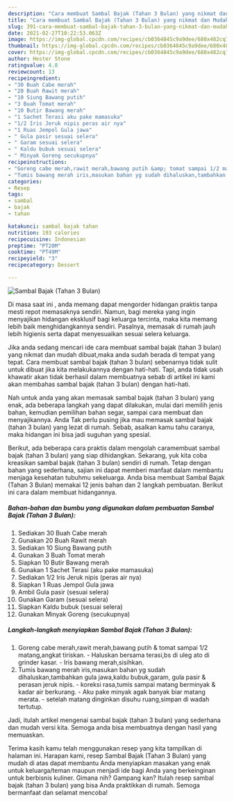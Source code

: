 ```yaml
---
description: "Cara membuat Sambal Bajak (Tahan 3 Bulan) yang nikmat dan Mudah Dibuat"
title: "Cara membuat Sambal Bajak (Tahan 3 Bulan) yang nikmat dan Mudah Dibuat"
slug: 391-cara-membuat-sambal-bajak-tahan-3-bulan-yang-nikmat-dan-mudah-dibuat
date: 2021-02-27T10:22:53.063Z
image: https://img-global.cpcdn.com/recipes/cb0364845c9a9dee/680x482cq70/sambal-bajak-tahan-3-bulan-foto-resep-utama.jpg
thumbnail: https://img-global.cpcdn.com/recipes/cb0364845c9a9dee/680x482cq70/sambal-bajak-tahan-3-bulan-foto-resep-utama.jpg
cover: https://img-global.cpcdn.com/recipes/cb0364845c9a9dee/680x482cq70/sambal-bajak-tahan-3-bulan-foto-resep-utama.jpg
author: Hester Stone
ratingvalue: 4.8
reviewcount: 13
recipeingredient:
- "30 Buah Cabe merah"
- "20 Buah Rawit merah"
- "10 Siung Bawang putih"
- "3 Buah Tomat merah"
- "10 Butir Bawang merah"
- "1 Sachet Terasi aku pake mamasuka"
- "1/2 Iris Jeruk nipis peras air nya"
- "1 Ruas Jempol Gula jawa"
- " Gula pasir sesuai selera"
- " Garam sesuai selera"
- " Kaldu bubuk sesuai selera"
- " Minyak Goreng secukupnya"
recipeinstructions:
- "Goreng cabe merah,rawit merah,bawang putih &amp; tomat sampai 1/2 matang,angkat tiriskan. Haluskan bersama terasi,bs di uleg ato di grinder kasar. Iris bawang merah,sisihkan."
- "Tumis bawang merah iris,masukan bahan yg sudah dihaluskan,tambahkan gula jawa,kaldu bubuk,garam, gula pasir &amp; perasan jeruk nipis. koreksi rasa,tumis sampai matang berminyak &amp; kadar air berkurang. Aku pake minyak agak banyak biar matang merata. setelah matang dinginkan disuhu ruang,simpan di wadah tertutup."
categories:
- Resep
tags:
- sambal
- bajak
- tahan

katakunci: sambal bajak tahan 
nutrition: 193 calories
recipecuisine: Indonesian
preptime: "PT20M"
cooktime: "PT49M"
recipeyield: "3"
recipecategory: Dessert

---
```



![Sambal Bajak (Tahan 3 Bulan)](https://img-global.cpcdn.com/recipes/cb0364845c9a9dee/680x482cq70/sambal-bajak-tahan-3-bulan-foto-resep-utama.jpg)

Di masa  saat ini , anda memang dapat mengorder hidangan praktis tanpa mesti repot memasaknya sendiri. Namun, bagi mereka yang ingin menyajikan hidangan eksklusif bagi keluarga tercinta, maka kita memang lebih baik menghidangkannya sendiri. Pasalnya, memasak di rumah jauh lebih higienis serta dapat menyesuaikan sesuai selera keluarga.

Jika anda sedang mencari ide cara membuat sambal bajak (tahan 3 bulan) yang nikmat dan mudah dibuat,maka anda sudah berada di tempat yang tepat. Cara membuat sambal bajak (tahan 3 bulan)  sebenarnya tidak sulit untuk dibuat jika kita melakukannya dengan hati-hati. Tapi, anda tidak usah khawatir akan tidak berhasil dalam membuatnya 
sebab di artikel ini kami akan membahas sambal bajak (tahan 3 bulan) dengan hati-hati.  



Nah untuk anda yang akan memasak sambal bajak (tahan 3 bulan) yang enak, ada beberapa langkah yang dapat dilakukan, mulai dari memilih jenis bahan, kemudian pemilihan bahan segar, sampai cara membuat dan menyajikannya. Anda Tak perlu pusing jika mau memasak sambal bajak (tahan 3 bulan) yang lezat di rumah. Sebab, asalkan kamu  tahu caranya, maka hidangan ini bisa jadi suguhan yang spesial.

Berikut, ada beberapa cara praktis  dalam mengolah caramembuat sambal bajak (tahan 3 bulan) yang siap dihidangkan. Sekarang, yuk kita coba kreasikan sambal bajak (tahan 3 bulan) sendiri di rumah. Tetap dengan bahan yang sederhana, sajian ini dapat memberi manfaat dalam membantu menjaga kesehatan tubuhmu sekeluarga. Anda bisa membuat Sambal Bajak (Tahan 3 Bulan) memakai 12 jenis bahan dan 2 langkah pembuatan. Berikut ini cara dalam membuat hidangannya.

<!--inarticleads1-->

##### Bahan-bahan dan bumbu yang digunakan dalam pembuatan Sambal Bajak (Tahan 3 Bulan):

1. Sediakan 30 Buah Cabe merah
1. Gunakan 20 Buah Rawit merah
1. Sediakan 10 Siung Bawang putih
1. Gunakan 3 Buah Tomat merah
1. Siapkan 10 Butir Bawang merah
1. Gunakan 1 Sachet Terasi (aku pake mamasuka)
1. Sediakan 1/2 Iris Jeruk nipis (peras air nya)
1. Siapkan 1 Ruas Jempol Gula jawa
1. Ambil  Gula pasir (sesuai selera)
1. Gunakan  Garam (sesuai selera)
1. Siapkan  Kaldu bubuk (sesuai selera)
1. Gunakan  Minyak Goreng (secukupnya)




<!--inarticleads2-->

##### Langkah-langkah menyiapkan Sambal Bajak (Tahan 3 Bulan):

1. Goreng cabe merah,rawit merah,bawang putih &amp; tomat sampai 1/2 matang,angkat tiriskan. - Haluskan bersama terasi,bs di uleg ato di grinder kasar. - Iris bawang merah,sisihkan.
1. Tumis bawang merah iris,masukan bahan yg sudah dihaluskan,tambahkan gula jawa,kaldu bubuk,garam, gula pasir &amp; perasan jeruk nipis. - koreksi rasa,tumis sampai matang berminyak &amp; kadar air berkurang. - Aku pake minyak agak banyak biar matang merata. - setelah matang dinginkan disuhu ruang,simpan di wadah tertutup.




Jadi, itulah artikel mengenai  sambal bajak (tahan 3 bulan)  yang sederhana dan mudah versi kita. Semoga anda bisa membuatnya dengan hasil yang memuaskan. 

Terima kasih kamu telah menggunakan resep yang kita tampilkan di halaman ini. Harapan kami, resep  Sambal Bajak (Tahan 3 Bulan) yang mudah di atas dapat membantu Anda menyiapkan masakan yang enak untuk keluarga/teman maupun menjadi ide bagi Anda yang berkeinginan untuk berbisnis kuliner. Gimana nih? Gampang kan? Itulah resep sambal bajak (tahan 3 bulan) yang bisa Anda praktikkan di rumah. Semoga bermanfaat dan selamat mencoba!

